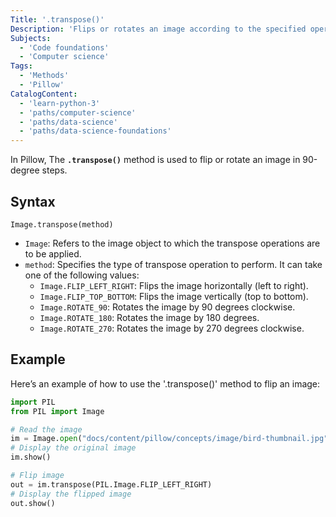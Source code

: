 ```yaml
---
Title: '.transpose()'
Description: 'Flips or rotates an image according to the specified operation.'
Subjects:
  - 'Code foundations'
  - 'Computer science'
Tags:
  - 'Methods'
  - 'Pillow'
CatalogContent:
  - 'learn-python-3'
  - 'paths/computer-science'
  - 'paths/data-science'
  - 'paths/data-science-foundations'
---
```


In Pillow, The **`.transpose()`** method is used to flip or rotate an image in 90-degree steps.

## Syntax

```pseudo
Image.transpose(method)
```

- `Image`: Refers to the image object to which the transpose operations are to be applied.
- `method`: Specifies the type of transpose operation to perform. It can take one of the following values:
  - `Image.FLIP_LEFT_RIGHT`: Flips the image horizontally (left to right).
  - `Image.FLIP_TOP_BOTTOM`: Flips the image vertically (top to bottom).
  - `Image.ROTATE_90`: Rotates the image by 90 degrees clockwise.
  - `Image.ROTATE_180`: Rotates the image by 180 degrees.
  - `Image.ROTATE_270`: Rotates the image by 270 degrees clockwise.

## Example

Here’s an example of how to use the '.transpose()' method to flip an image:

```py
import PIL
from PIL import Image

# Read the image
im = Image.open("docs/content/pillow/concepts/image/bird-thumbnail.jpg")
# Display the original image
im.show()

# Flip image
out = im.transpose(PIL.Image.FLIP_LEFT_RIGHT)
# Display the flipped image
out.show()
```

